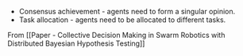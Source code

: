 - Consensus achievement - agents need to form a singular opinion.
- Task allocation - agents need to be allocated to different tasks.

From [[Paper - Collective Decision Making in Swarm Robotics with Distributed Bayesian Hypothesis Testing]]

